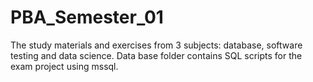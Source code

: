# PBA_Semester_01
The study materials and exercises from 3 subjects: database, software testing and data science.
Data base folder contains SQL scripts for the exam project using mssql.
